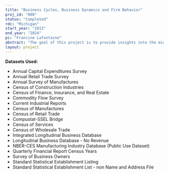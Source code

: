 ```yaml
---
title: "Business Cycles, Business Dynamics and Firm Behavior"
proj_id: "880"
status: "Completed"
rdc: "Michigan"
start_year: "2013"
end_year: "2024"
pi: "Francine Lafontaine"
abstract: "The goal of this project is to provide insights into the microeconomic underpinnings and effects of business cycles. A key goal is to extend the existing literature by examining the effects of the recent "great recession" and the consequent (ongoing) recovery. Another goal is to examine these issues for firms operating in the retail and service sectors. Most of the literature to date has focused on manufacturing industries, which represent a decreasing portion of GDP in the U.S. and other developed economies. The project will consist of three main parts. First, we will study the effects of business cycles on entry and exit of employer establishments, as well as transitions between non-employer and employer status, controlling for the effect of other important variables such as area demographics, establishment as well as industry characteristics, market size, and regulatory and non-regulatory barriers to entry. Second, we will study the impact of the business cycle and local financial conditions on investment behavior as well as business growth. Finally, we will study how firm pricing decisions vary over the business cycle. Our primary sources of data will be the Longitudinal Business Database (LBD), the Integrated Longitudinal Business Database (ILBD), the Quarterly Financial Reports (QFR) and the Current Industrial Reports (CIR) maintained by the U.S. Census Bureau, which we will complement with other public use data to which we have access. "
layout: project
---
```


**Datasets Used:**

  - Annual Capital Expenditures Survey 
  - Annual Retail Trade Survey 
  - Annual Survey of Manufactures 
  - Census of Construction Industries 
  - Census of Finance, Insurance, and Real Estate 
  - Commodity Flow Survey 
  - Current Industrial Reports 
  - Census of Manufactures 
  - Census of Retail Trade 
  - Compustat-SSEL Bridge 
  - Census of Services 
  - Census of Wholesale Trade 
  - Integrated Longitudinal Business Database 
  - Longitudinal Business Database - No Revenue 
  - NBER-CES Manufacturing Industry Database (Public Use Dataset) 
  - Quarterly Financial Report Census Years 
  - Survey of Business Owners 
  - Standard Statistical Establishment Listing 
  - Standard Statistical Establishment List - non Name and Address File 


